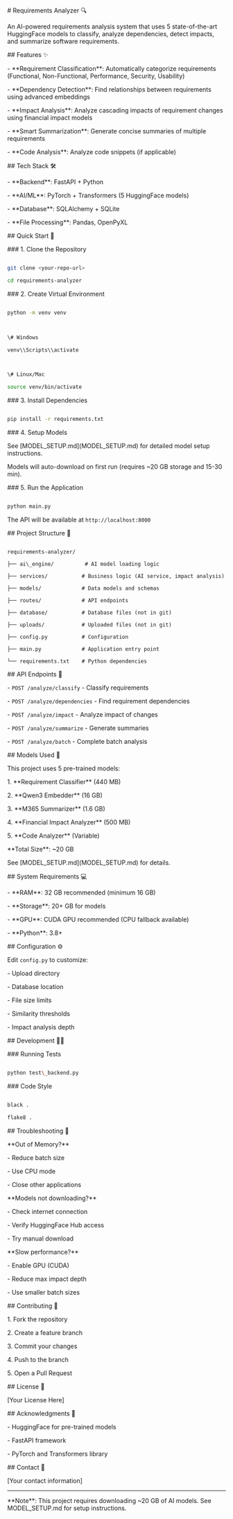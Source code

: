 \# Requirements Analyzer 🔍



An AI-powered requirements analysis system that uses 5 state-of-the-art HuggingFace models to classify, analyze dependencies, detect impacts, and summarize software requirements.



\## Features ✨



\- \*\*Requirement Classification\*\*: Automatically categorize requirements (Functional, Non-Functional, Performance, Security, Usability)

\- \*\*Dependency Detection\*\*: Find relationships between requirements using advanced embeddings

\- \*\*Impact Analysis\*\*: Analyze cascading impacts of requirement changes using financial impact models

\- \*\*Smart Summarization\*\*: Generate concise summaries of multiple requirements

\- \*\*Code Analysis\*\*: Analyze code snippets (if applicable)



\## Tech Stack 🛠️



\- \*\*Backend\*\*: FastAPI + Python

\- \*\*AI/ML\*\*: PyTorch + Transformers (5 HuggingFace models)

\- \*\*Database\*\*: SQLAlchemy + SQLite

\- \*\*File Processing\*\*: Pandas, OpenPyXL



\## Quick Start 🚀



\### 1. Clone the Repository

```bash

git clone <your-repo-url>

cd requirements-analyzer

```



\### 2. Create Virtual Environment

```bash

python -m venv venv



\# Windows

venv\\Scripts\\activate



\# Linux/Mac

source venv/bin/activate

```



\### 3. Install Dependencies

```bash

pip install -r requirements.txt

```



\### 4. Setup Models

See \[MODEL\_SETUP.md](MODEL\_SETUP.md) for detailed model setup instructions.



Models will auto-download on first run (requires ~20 GB storage and 15-30 min).



\### 5. Run the Application

```bash

python main.py

```



The API will be available at `http://localhost:8000`



\## Project Structure 📁



```

requirements-analyzer/

├── ai\_engine/          # AI model loading logic

├── services/           # Business logic (AI service, impact analysis)

├── models/             # Data models and schemas

├── routes/             # API endpoints

├── database/           # Database files (not in git)

├── uploads/            # Uploaded files (not in git)

├── config.py           # Configuration

├── main.py             # Application entry point

└── requirements.txt    # Python dependencies

```



\## API Endpoints 📡



\- `POST /analyze/classify` - Classify requirements

\- `POST /analyze/dependencies` - Find requirement dependencies

\- `POST /analyze/impact` - Analyze impact of changes

\- `POST /analyze/summarize` - Generate summaries

\- `POST /analyze/batch` - Complete batch analysis



\## Models Used 🤖



This project uses 5 pre-trained models:

1\. \*\*Requirement Classifier\*\* (440 MB)

2\. \*\*Qwen3 Embedder\*\* (16 GB)

3\. \*\*M365 Summarizer\*\* (1.6 GB)

4\. \*\*Financial Impact Analyzer\*\* (500 MB)

5\. \*\*Code Analyzer\*\* (Variable)



\*\*Total Size\*\*: ~20 GB



See \[MODEL\_SETUP.md](MODEL\_SETUP.md) for details.



\## System Requirements 💻



\- \*\*RAM\*\*: 32 GB recommended (minimum 16 GB)

\- \*\*Storage\*\*: 20+ GB for models

\- \*\*GPU\*\*: CUDA GPU recommended (CPU fallback available)

\- \*\*Python\*\*: 3.8+



\## Configuration ⚙️



Edit `config.py` to customize:

\- Upload directory

\- Database location

\- File size limits

\- Similarity thresholds

\- Impact analysis depth



\## Development 👨‍💻



\### Running Tests

```bash

python test\_backend.py

```



\### Code Style

```bash

black .

flake8 .

```



\## Troubleshooting 🔧



\*\*Out of Memory?\*\*

\- Reduce batch size

\- Use CPU mode

\- Close other applications



\*\*Models not downloading?\*\*

\- Check internet connection

\- Verify HuggingFace Hub access

\- Try manual download



\*\*Slow performance?\*\*

\- Enable GPU (CUDA)

\- Reduce max impact depth

\- Use smaller batch sizes



\## Contributing 🤝



1\. Fork the repository

2\. Create a feature branch

3\. Commit your changes

4\. Push to the branch

5\. Open a Pull Request



\## License 📄



\[Your License Here]



\## Acknowledgments 🙏



\- HuggingFace for pre-trained models

\- FastAPI framework

\- PyTorch and Transformers library



\## Contact 📧



\[Your contact information]



---



\*\*Note\*\*: This project requires downloading ~20 GB of AI models. See MODEL\_SETUP.md for setup instructions.


